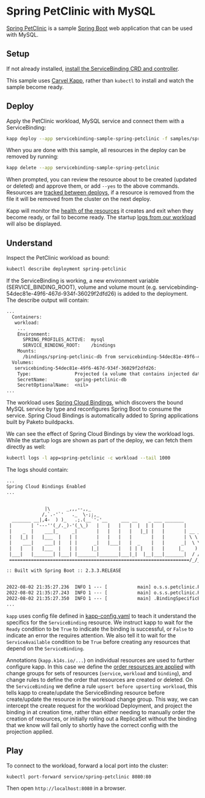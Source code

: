 # Spring PetClinic with MySQL

[Spring PetClinic][petclinic] is a sample [Spring Boot][boot] web application that can be used with MySQL.

## Setup

If not already installed, [install the ServiceBinding CRD and controller][install].

This sample uses [Carvel Kapp][kapp-install], rather than `kubectl` to install and watch the sample become ready.

## Deploy

Apply the PetClinic workload, MySQL service and connect them with a ServiceBinding:

```sh
kapp deploy --app servicebinding-sample-spring-petclinic -f samples/spring-petclinic
```

When you are done with this sample, all resources in the deploy can be removed by running:

```sh
kapp delete --app servicebinding-sample-spring-petclinic
```

When prompted, you can review the resource about to be created (updated or deleted) and approve them, or add `--yes` to the above commands. Resources are [tracked between deploys](https://carvel.dev/kapp/docs/latest/diff/), if a resource is removed from the file it will be removed from the cluster on the next deploy.

Kapp will monitor the [health of the resources](https://carvel.dev/kapp/docs/latest/apply-waiting/) it creates and exit when they become ready, or fail to become ready. The startup [logs from our workload](https://carvel.dev/kapp/docs/latest/apply/#kappk14siodeploy-logs) will also be displayed.

## Understand

Inspect the PetClinic workload as bound:

```sh
kubectl describe deployment spring-petclinic
```

If the ServiceBinding is working, a new environment variable (SERVICE_BINDING_ROOT), volume and volume mount (e.g. servicebinding-54dec81e-49f6-467d-934f-36029f2dfd26) is added to the deployment.
The describe output will contain:

```txt
...
  Containers:
   workload:
    ...
    Environment:
      SPRING_PROFILES_ACTIVE:  mysql
      SERVICE_BINDING_ROOT:    /bindings
    Mounts:
      /bindings/spring-petclinic-db from servicebinding-54dec81e-49f6-467d-934f-36029f2dfd26 (ro)
  Volumes:
   servicebinding-54dec81e-49f6-467d-934f-36029f2dfd26:
    Type:                Projected (a volume that contains injected data from multiple sources)
    SecretName:          spring-petclinic-db
    SecretOptionalName:  <nil>
...
```

The workload uses [Spring Cloud Bindings][scb], which discovers the bound MySQL service by type and reconfigures Spring Boot to consume the service.
Spring Cloud Bindings is automatically added to Spring applications built by Paketo buildpacks.

We can see the effect of Spring Cloud Bindings by view the workload logs. While the startup logs are shown as part of the deploy, we can fetch them directly as well:

```sh
kubectl logs -l app=spring-petclinic -c workload --tail 1000
```

The logs should contain:

```txt
...
Spring Cloud Bindings Enabled
...


              |\      _,,,--,,_
             /,`.-'`'   ._  \-;;,_
  _______ __|,4-  ) )_   .;.(__`'-'__     ___ __    _ ___ _______
 |       | '---''(_/._)-'(_\_)   |   |   |   |  |  | |   |       |
 |    _  |    ___|_     _|       |   |   |   |   |_| |   |       | __ _ _
 |   |_| |   |___  |   | |       |   |   |   |       |   |       | \ \ \ \
 |    ___|    ___| |   | |      _|   |___|   |  _    |   |      _|  \ \ \ \
 |   |   |   |___  |   | |     |_|       |   | | |   |   |     |_    ) ) ) )
 |___|   |_______| |___| |_______|_______|___|_|  |__|___|_______|  / / / /
 ==================================================================/_/_/_/

:: Built with Spring Boot :: 2.3.3.RELEASE


2022-08-02 21:35:27.236  INFO 1 --- [           main] o.s.s.petclinic.PetClinicApplication     : Starting PetClinicApplication v2.3.0.BUILD-SNAPSHOT on spring-petclinic-5f868997f6-9q8jm with PID 1 (/workspace/BOOT-INF/classes started by cnb in /workspace)
2022-08-02 21:35:27.243  INFO 1 --- [           main] o.s.s.petclinic.PetClinicApplication     : The following profiles are active: mysql
2022-08-02 21:35:27.350  INFO 1 --- [           main] .BindingSpecificEnvironmentPostProcessor : Creating binding-specific PropertySource from Kubernetes Service Bindings
...
```

`kapp` uses config file defined in [kapp-config.yaml](./kapp-config.yaml) to teach it understand the specifics for the `ServiceBinding` resource. We instruct kapp to wait for the `Ready` condition to be `True` to indicate the binding is successful, or `False` to indicate an error the requires attention. We also tell it to wait for the `ServiceAvailable` condition to be `True` before creating any resources that depend on the `ServiceBinding`.

Annotations (`kapp.k14s.io/...`) on individual resources are used to further configure kapp. In this case we define the [order resources are applied](https://carvel.dev/kapp/docs/latest/apply-ordering/) with change groups for sets of resources (`service`, `workload` and `binding`), and change rules to define the order that resources are created or deleted. On the `ServiceBinding` we define a rule `upsert before upserting workload`, this tells kapp to create/update the ServiceBinding resource before create/update the resource in the workload change group. This way, we can intercept the create request for the workload Deployment, and project the binding in at creation time, rather than either needing to manually order the creation of resources, or initially rolling out a ReplicaSet without the binding that we know will fail only to shortly have the correct config with the projection applied.

## Play

To connect to the workload, forward a local port into the cluster:

```sh
kubectl port-forward service/spring-petclinic 8080:80
```

Then open `http://localhost:8080` in a browser.


[petclinic]: https://github.com/spring-projects/spring-petclinic
[boot]: https://spring.io/projects/spring-boot
[paketo]: https://paketo.io
[install]: ../../README.md#getting-started
[kapp-install]: https://carvel.dev/kapp/
[scb]: https://github.com/spring-cloud/spring-cloud-bindings
